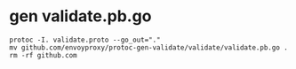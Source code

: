 # gen validate.pb.go

```shell
protoc -I. validate.proto --go_out="."
mv github.com/envoyproxy/protoc-gen-validate/validate/validate.pb.go .
rm -rf github.com
```
